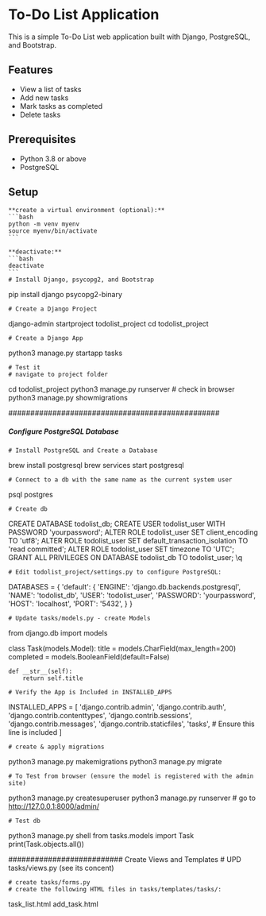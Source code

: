 # To-Do List Application
This is a simple To-Do List web application built with Django, PostgreSQL, and Bootstrap.

## Features

- View a list of tasks
- Add new tasks
- Mark tasks as completed
- Delete tasks

## Prerequisites

- Python 3.8 or above
- PostgreSQL

## Setup

	**create a virtual environment (optional):** 
    ```bash
    python -m venv myenv
	source myenv/bin/activate 
    ```

	**deactivate:** 
	```bash
    deactivate 
    ```
	# Install Django, psycopg2, and Bootstrap 
pip install django psycopg2-binary

	# Create a Django Project
django-admin startproject todolist_project
cd todolist_project

	# Create a Django App
python3 manage.py startapp tasks

	# Test it
	# navigate to project folder
cd todolist_project
python3 manage.py runserver
	# check in browser
python3 manage.py showmigrations

################################################
##### Configure PostgreSQL Database

	# Install PostgreSQL and Create a Database
brew install postgresql
brew services start postgresql

	# Connect to a db with the same name as the current system user
psql postgres

	# Create db
CREATE DATABASE todolist_db;
CREATE USER todolist_user WITH PASSWORD 'yourpassword';
ALTER ROLE todolist_user SET client_encoding TO 'utf8';
ALTER ROLE todolist_user SET default_transaction_isolation TO 'read committed';
ALTER ROLE todolist_user SET timezone TO 'UTC';
GRANT ALL PRIVILEGES ON DATABASE todolist_db TO todolist_user;
\q

	# Edit todolist_project/settings.py to configure PostgreSQL:
DATABASES = {
    'default': {
        'ENGINE': 'django.db.backends.postgresql',
        'NAME': 'todolist_db',
        'USER': 'todolist_user',
        'PASSWORD': 'yourpassword',
        'HOST': 'localhost',
        'PORT': '5432',
    }
}

	# Update tasks/models.py - create Models
from django.db import models

class Task(models.Model):
    title = models.CharField(max_length=200)
    completed = models.BooleanField(default=False)

    def __str__(self):
        return self.title
	
	# Verify the App is Included in INSTALLED_APPS
INSTALLED_APPS = [
    'django.contrib.admin',
    'django.contrib.auth',
    'django.contrib.contenttypes',
    'django.contrib.sessions',
    'django.contrib.messages',
    'django.contrib.staticfiles',
    'tasks',  # Ensure this line is included
]

	# create & apply migrations
python3 manage.py makemigrations
python3 manage.py migrate

	# To Test from browser (ensure the model is registered with the admin site)
python3 manage.py createsuperuser
python3 manage.py runserver
	# go to http://127.0.0.1:8000/admin/


	# Test db
python3 manage.py shell
from tasks.models import Task
print(Task.objects.all())

##########################  Create Views and Templates 
	# UPD tasks/views.py (see its concent)

	# create tasks/forms.py
	# create the following HTML files in tasks/templates/tasks/:

task_list.html add_task.html
